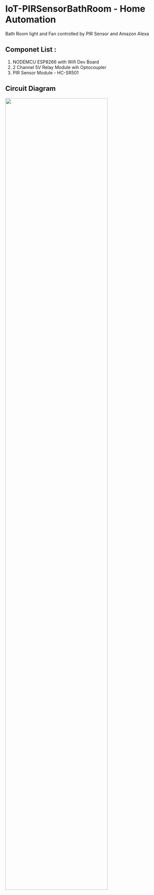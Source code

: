 # IoT-PIRSensorBathRoom - Home Automation
Bath Room light and Fan controlled by PIR Sensor and Amazon Alexa 

## Componet List :
1. NODEMCU ESP8266 with Wifi Dev Board
2. 2 Channel 5V Relay Module wih Optocoupler
3. PIR Sensor Module - HC-SR501

## Circuit Diagram
<img src="" width="80%">

